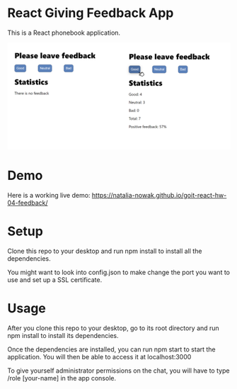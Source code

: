 # React Giving Feedback App

This is a React phonebook application.

![Screenshot form application](./assets/Feedback.png)

# Demo

Here is a working live demo:
https://natalia-nowak.github.io/goit-react-hw-04-feedback/

# Setup

Clone this repo to your desktop and run npm install to install all the
dependencies.

You might want to look into config.json to make change the port you want to use
and set up a SSL certificate.

# Usage

After you clone this repo to your desktop, go to its root directory and run npm
install to install its dependencies.

Once the dependencies are installed, you can run npm start to start the
application. You will then be able to access it at localhost:3000

To give yourself administrator permissions on the chat, you will have to type
/role [your-name] in the app console.
